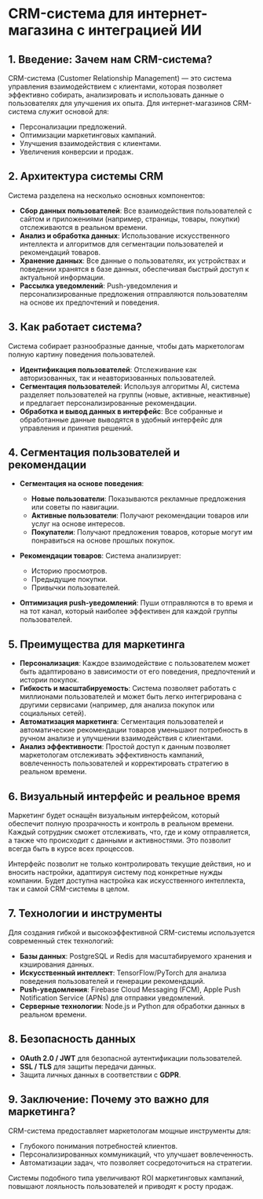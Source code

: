 # CRM-система для интернет-магазина с интеграцией ИИ

## 1. Введение: Зачем нам CRM-система?

CRM-система (Customer Relationship Management) — это система управления взаимодействием с клиентами, которая позволяет эффективно собирать, анализировать и использовать данные о пользователях для улучшения их опыта. Для интернет-магазинов CRM-система служит основой для:

- Персонализации предложений.
- Оптимизации маркетинговых кампаний.
- Улучшения взаимодействия с клиентами.
- Увеличения конверсии и продаж.

## 2. Архитектура системы CRM

Система разделена на несколько основных компонентов:

- **Сбор данных пользователей**: Все взаимодействия пользователей с сайтом и приложениями (например, страницы, товары, покупки) отслеживаются в реальном времени.
- **Анализ и обработка данных**: Использование искусственного интеллекта и алгоритмов для сегментации пользователей и рекомендаций товаров.
- **Хранение данных**: Все данные о пользователях, их устройствах и поведении хранятся в базе данных, обеспечивая быстрый доступ к актуальной информации.
- **Рассылка уведомлений**: Push-уведомления и персонализированные предложения отправляются пользователям на основе их предпочтений и поведения.

## 3. Как работает система?

Система собирает разнообразные данные, чтобы дать маркетологам полную картину поведения пользователей.

- **Идентификация пользователей**: Отслеживание как авторизованных, так и неавторизованных пользователей.
- **Сегментация пользователей**: Используя алгоритмы AI, система разделяет пользователей на группы (новые, активные, неактивные) и предлагает персонализированные рекомендации.
- **Обработка и вывод данных в интерфейс**: Все собранные и обработанные данные выводятся в удобный интерфейс для управления и принятия решений.

## 4. Сегментация пользователей и рекомендации

- **Сегментация на основе поведения**:
  - **Новые пользователи**: Показываются рекламные предложения или советы по навигации.
  - **Активные пользователи**: Получают рекомендации товаров или услуг на основе интересов.
  - **Покупатели**: Получают предложения товаров, которые могут им понравиться на основе прошлых покупок.

- **Рекомендации товаров**: Система анализирует:
  - Историю просмотров.
  - Предыдущие покупки.
  - Привычки пользователей.

- **Оптимизация push-уведомлений**: Пуши отправляются в то время и на тот канал, который наиболее эффективен для каждой группы пользователей.

## 5. Преимущества для маркетинга

- **Персонализация**: Каждое взаимодействие с пользователем может быть адаптировано в зависимости от его поведения, предпочтений и истории покупок.
- **Гибкость и масштабируемость**: Система позволяет работать с миллионами пользователей и может быть легко интегрирована с другими сервисами (например, для анализа покупок или социальных сетей).
- **Автоматизация маркетинга**: Сегментация пользователей и автоматические рекомендации товаров уменьшают потребность в ручном анализе и улучшении взаимодействия с клиентами.
- **Анализ эффективности**: Простой доступ к данным позволяет маркетологам отслеживать эффективность кампаний, вовлеченность пользователей и корректировать стратегию в реальном времени.

## 6. Визуальный интерфейс и реальное время

Маркетинг будет оснащён визуальным интерфейсом, который обеспечит полную прозрачность и контроль в реальном времени. Каждый сотрудник сможет отслеживать, что, где и кому отправляется, а также что происходит с данными и активностями. Это позволит всегда быть в курсе всех процессов.

Интерфейс позволит не только контролировать текущие действия, но и вносить настройки, адаптируя систему под конкретные нужды компании. Будет доступна настройка как искусственного интеллекта, так и самой CRM-системы в целом.

## 7. Технологии и инструменты

Для создания гибкой и высокоэффективной CRM-системы используется современный стек технологий:

- **Базы данных**: PostgreSQL и Redis для масштабируемого хранения и кэширования данных.
- **Искусственный интеллект**: TensorFlow/PyTorch для анализа поведения пользователей и генерации рекомендаций.
- **Push-уведомления**: Firebase Cloud Messaging (FCM), Apple Push Notification Service (APNs) для отправки уведомлений.
- **Серверные технологии**: Node.js и Python для обработки данных в реальном времени.

## 8. Безопасность данных

- **OAuth 2.0 / JWT** для безопасной аутентификации пользователей.
- **SSL / TLS** для защиты передачи данных.
- Защита личных данных в соответствии с **GDPR**.

## 9. Заключение: Почему это важно для маркетинга?

CRM-система предоставляет маркетологам мощные инструменты для:

- Глубокого понимания потребностей клиентов.
- Персонализированных коммуникаций, что улучшает вовлеченность.
- Автоматизации задач, что позволяет сосредоточиться на стратегии.

Системы подобного типа увеличивают ROI маркетинговых кампаний, повышают лояльность пользователей и приводят к росту продаж.

